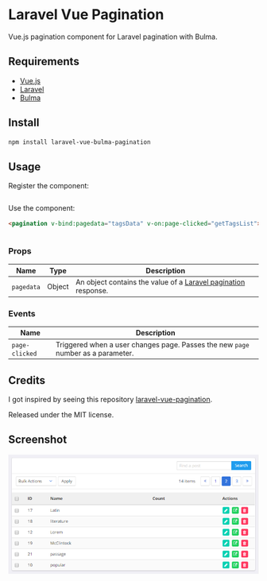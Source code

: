 # Laravel Vue Pagination
Vue.js pagination component for Laravel pagination with Bulma.

## Requirements

* [Vue.js](https://vuejs.org/)
* [Laravel](http://laravel.com/docs/)
* [Bulma](https://bulma.io/documentation/overview/start/)

## Install

```bash
npm install laravel-vue-bulma-pagination
```

## Usage

Register the component:

```javascript

```

Use the component:

```html
<pagination v-bind:pagedata="tagsData" v-on:page-clicked="getTagsList"></pagination>
```

```javascript

```

### Props

| Name | Type | Description |
| --- | --- | --- |
| `pagedata` | Object | An object contains the value of a [Laravel pagination](https://laravel.com/docs/5.5/pagination#paginating-eloquent-results) response. |


### Events

| Name | Description |
| --- | --- |
| `page-clicked` | Triggered when a user changes page. Passes the new `page` number as a parameter. |


## Credits

I got inspired by seeing this repository [laravel-vue-pagination](https://github.com/gilbitron/laravel-vue-pagination). 

Released under the MIT license.

## Screenshot

![Screenshot](screenshot.png)